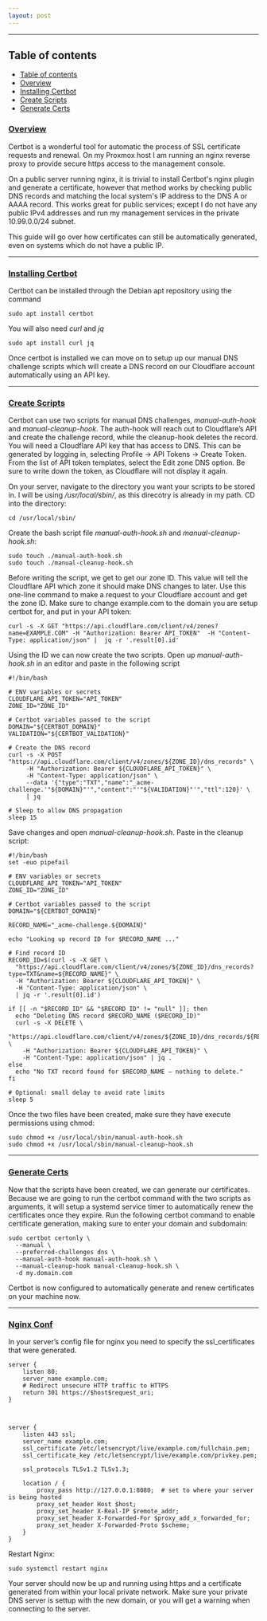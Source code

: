 ```yaml
---
layout: post
---
```


--- 

## Table of contents
- [Table of contents](#table-of-contents)
- [Overview](#overview)
- [Installing Certbot](#installing-certbot)
- [Create Scripts](#create-scripts)
- [Generate Certs](#generate-certs)

### [Overview](#overview)

Certbot is a wonderful tool for automatic the process of SSL certificate requests and renewal. On my Proxmox host I am running an nginx reverse proxy to provide secure https access to the management console. 

On a public server running nginx, it is trivial to install Certbot's nginx plugin and generate a certificate, however that method works by checking public DNS records and matching the local system's IP address to the DNS A or AAAA record. This works great for public services; except I do not have any public IPv4 addresses and run my management services in the private 10.99.0.0/24 subnet. 

This guide will go over how certificates can still be automatically generated, even on systems which do not have a public IP.

---

### [Installing Certbot](#installing-certbot)
Certbot can be installed through the Debian apt repository using the command 

```
sudo apt install certbot
```

You will also need <em>curl</em> and <em>jq</em>

```
sudo apt install curl jq
```


Once certbot is installed we can move on to setup up our manual DNS challenge scripts which will create a DNS record on our Cloudflare account automatically using an API key.

---

### [Create Scripts](#create-scripts)
Certbot can use two scripts for manual DNS challenges, <em>manual-auth-hook</em> and <em>manual-cleanup-hook</em>. The auth-hook will reach out to Cloudflare’s API and create the challenge record, while the cleanup-hook deletes the record. You will need a Cloudflare API key that has access to DNS. This can be generated by logging in, selecting Profile -> API Tokens -> Create Token. From the list of API token templates, select the Edit zone DNS option. Be sure to write down the token, as Cloudflare will not display it again.

On your server, navigate to the directory you want your scripts to be stored in. I will be using <em>/usr/local/sbin/</em>, as this direcotry is already in my path. CD into the directory:

```
cd /usr/local/sbin/
```

Create the bash script file <em>manual-auth-hook.sh</em> and <em>manual-cleanup-hook.sh</em>:

```
sudo touch ./manual-auth-hook.sh
sudo touch ./manual-cleanup-hook.sh
```

Before writing the script, we get to get our zone ID. This value will tell the Cloudflare API which zone it should make DNS changes to later. Use this one-line command to make a request to your Cloudflare account and get the zone ID. Make sure to change example.com to the domain you are setup certbot for, and put in your API token:

```
curl -s -X GET "https://api.cloudflare.com/client/v4/zones?name=EXAMPLE.COM" -H "Authorization: Bearer API_TOKEN"  -H "Content-Type: application/json" |  jq -r '.result[0].id'
```

Using the ID we can now create the two scripts. Open up <em>manual-auth-hook.sh</em> in an editor and paste in the following script

```
#!/bin/bash

# ENV variables or secrets
CLOUDFLARE_API_TOKEN="API_TOKEN"
ZONE_ID="ZONE_ID"

# Certbot variables passed to the script
DOMAIN="${CERTBOT_DOMAIN}"
VALIDATION="${CERTBOT_VALIDATION}"

# Create the DNS record
curl -s -X POST "https://api.cloudflare.com/client/v4/zones/${ZONE_ID}/dns_records" \
     -H "Authorization: Bearer ${CLOUDFLARE_API_TOKEN}" \
     -H "Content-Type: application/json" \
     --data '{"type":"TXT","name":"_acme-challenge.'"${DOMAIN}"'","content":"'"${VALIDATION}"'","ttl":120}' \
     | jq

# Sleep to allow DNS propagation
sleep 15
```

Save changes and open <em>manual-cleanup-hook.sh</em>. Paste in the cleanup script:

```
#!/bin/bash
set -euo pipefail

# ENV variables or secrets
CLOUDFLARE_API_TOKEN="API_TOKEN"
ZONE_ID="ZONE_ID"

# Certbot variables passed to the script
DOMAIN="${CERTBOT_DOMAIN}"

RECORD_NAME="_acme-challenge.${DOMAIN}"

echo "Looking up record ID for $RECORD_NAME ..."

# Find record ID
RECORD_ID=$(curl -s -X GET \
  "https://api.cloudflare.com/client/v4/zones/${ZONE_ID}/dns_records?type=TXT&name=${RECORD_NAME}" \
  -H "Authorization: Bearer ${CLOUDFLARE_API_TOKEN}" \
  -H "Content-Type: application/json" \
  | jq -r '.result[0].id')

if [[ -n "$RECORD_ID" && "$RECORD_ID" != "null" ]]; then
  echo "Deleting DNS record $RECORD_NAME ($RECORD_ID)"
  curl -s -X DELETE \
    "https://api.cloudflare.com/client/v4/zones/${ZONE_ID}/dns_records/${RECORD_ID}" \
    -H "Authorization: Bearer ${CLOUDFLARE_API_TOKEN}" \
    -H "Content-Type: application/json" | jq .
else
  echo "No TXT record found for $RECORD_NAME — nothing to delete."
fi

# Optional: small delay to avoid rate limits
sleep 5
```

Once the two files have been created, make sure they have execute permissions using chmod:

``` 
sudo chmod +x /usr/local/sbin/manual-auth-hook.sh
sudo chmod +x /usr/local/sbin/manual-cleanup-hook.sh
```

---

###  [Generate Certs](#generate-certs)

Now that the scripts have been created, we can generate our certificates. Because we are going to run the certbot command with the two scripts as arguments, it will setup a systemd service timer to automatically renew the certificates once they expire. Run the following certbot command to enable certificate generation, making sure to enter your domain and subdomain: 

```
sudo certbot certonly \
  --manual \
  --preferred-challenges dns \
  --manual-auth-hook manual-auth-hook.sh \
  --manual-cleanup-hook manual-cleanup-hook.sh \
  -d my.domain.com
```

Certbot is now configured to automatically generate and renew certificates on your machine now. 

---

###  [Nginx Conf](#nginx-conf)

In your server’s config file for nginx you need to specify the ssl_certificates that were generated. 

```
server {
    listen 80;
    server_name example.com;
    # Redirect unsecure HTTP traffic to HTTPS
    return 301 https://$host$request_uri;
}



server {
    listen 443 ssl;
    server_name example.com;
    ssl_certificate /etc/letsencrypt/live/example.com/fullchain.pem;
    ssl_certificate_key /etc/letsencrypt/live/example.com/privkey.pem;
    
    ssl_protocols TLSv1.2 TLSv1.3;
    
    location / {
        proxy_pass http://127.0.0.1:8080;  # set to where your server is being hosted
        proxy_set_header Host $host;
        proxy_set_header X-Real-IP $remote_addr;
        proxy_set_header X-Forwarded-For $proxy_add_x_forwarded_for;
        proxy_set_header X-Forwarded-Proto $scheme;
    }
}
```

Restart Nginx:

```
sudo systemctl restart nginx
```

Your server should now be up and running using https and a certificate generated from within your local private network. Make sure your private DNS server is settup with the new domain, or you will get a warning when connecting to the server. 